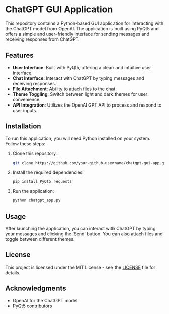 
# ChatGPT GUI Application

This repository contains a Python-based GUI application for interacting with the ChatGPT model from OpenAI. The application is built using PyQt5 and offers a simple and user-friendly interface for sending messages and receiving responses from ChatGPT.

## Features

- **User Interface**: Built with PyQt5, offering a clean and intuitive user interface.
- **Chat Interface**: Interact with ChatGPT by typing messages and receiving responses.
- **File Attachment**: Ability to attach files to the chat.
- **Theme Toggling**: Switch between light and dark themes for user convenience.
- **API Integration**: Utilizes the OpenAI GPT API to process and respond to user inputs.

## Installation

To run this application, you will need Python installed on your system. Follow these steps:

1. Clone this repository:
   ```bash
   git clone https://github.com/your-github-username/chatgpt-gui-app.git
   ```
2. Install the required dependencies:
   ```bash
   pip install PyQt5 requests
   ```
3. Run the application:
   ```bash
   python chatgpt_app.py
   ```

## Usage

After launching the application, you can interact with ChatGPT by typing your messages and clicking the 'Send' button. You can also attach files and toggle between different themes.

## License

This project is licensed under the MIT License - see the [LICENSE](LICENSE) file for details.

## Acknowledgments

- OpenAI for the ChatGPT model
- PyQt5 contributors
